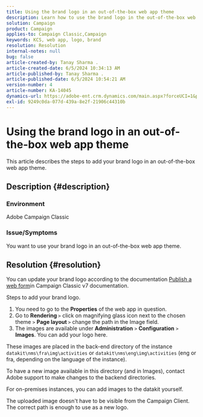 ```yaml
---
title: Using the brand logo in an out-of-the-box web app theme
description: Learn how to use the brand logo in the out-of-the-box web app theme.
solution: Campaign
product: Campaign
applies-to: Campaign Classic,Campaign
keywords: KCS, web app, logo, brand
resolution: Resolution
internal-notes: null
bug: false
article-created-by: Tanay Sharma .
article-created-date: 6/5/2024 10:34:13 AM
article-published-by: Tanay Sharma .
article-published-date: 6/5/2024 10:54:21 AM
version-number: 4
article-number: KA-14045
dynamics-url: https://adobe-ent.crm.dynamics.com/main.aspx?forceUCI=1&pagetype=entityrecord&etn=knowledgearticle&id=3c470526-2723-ef11-840b-6045bd0065b6
exl-id: 9249c0da-077d-439a-8e2f-21906c44310b
---
```

# Using the brand logo in an out-of-the-box web app theme


This article describes the steps to add your brand logo in an out-of-the-box web app theme.

## Description {#description}


### Environment

Adobe Campaign Classic

### Issue/Symptoms

You want to use your brand logo in an out-of-the-box web app theme.


## Resolution {#resolution}


You can update your brand logo according to the documentation [Publish a web form](https://experienceleague.adobe.com/en/docs/campaign-classic/using/designing-content/web-forms/publishing-a-web-form)in Campaign Classic v7 documentation.

Steps to add your brand logo.

1. You need to go to the <b>Properties</b> of the web app in question.
2. Go to <b>Rendering </b>`>`  click on magnifying glass icon next to the chosen theme `>`  <b>Page layout </b>`>` change the path in the Image field.
3. The images are available under <b>Administration</b> `>`  <b>Configuration</b> `>`  <b>Images</b>. You can add your logo here.


These images are placed in the back-end directory of the instance `datakit\nms\fra\img\activities` or `datakit\nms\eng\img\activities` (eng or fra, depending on the language of the instance).

To have a new image available in this directory (and in Images), contact Adobe support to make changes to the backend directories.

For on-premises instances, you can add images to the datakit yourself.

The uploaded image doesn't have to be visible from the Campaign Client. The correct path is enough to use as a new logo.
